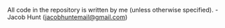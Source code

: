 All code in the repository is written by me (unless otherwise specified).
-Jacob Hunt (jacobhuntemail@gmail.com)
